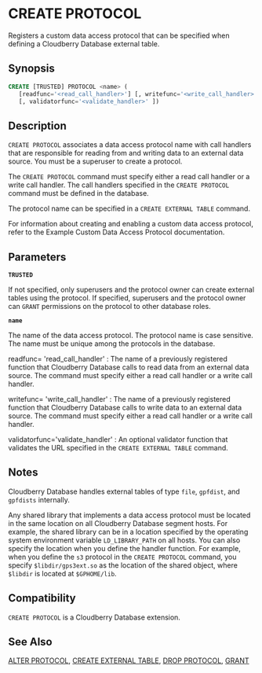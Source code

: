 # CREATE PROTOCOL

Registers a custom data access protocol that can be specified when defining a Cloudberry Database external table.

## Synopsis

```sql
CREATE [TRUSTED] PROTOCOL <name> (
   [readfunc='<read_call_handler>'] [, writefunc='<write_call_handler>']
   [, validatorfunc='<validate_handler>' ])
```

## Description

`CREATE PROTOCOL` associates a data access protocol name with call handlers that are responsible for reading from and writing data to an external data source. You must be a superuser to create a protocol.

The `CREATE PROTOCOL` command must specify either a read call handler or a write call handler. The call handlers specified in the `CREATE PROTOCOL` command must be defined in the database.

The protocol name can be specified in a `CREATE EXTERNAL TABLE` command.

For information about creating and enabling a custom data access protocol, refer to the Example Custom Data Access Protocol documentation.

## Parameters

**`TRUSTED`**

If not specified, only superusers and the protocol owner can create external tables using the protocol. If specified, superusers and the protocol owner can `GRANT` permissions on the protocol to other database roles.

**`name`**

The name of the data access protocol. The protocol name is case sensitive. The name must be unique among the protocols in the database.

readfunc= 'read_call_handler'
:   The name of a previously registered function that Cloudberry Database calls to read data from an external data source. The command must specify either a read call handler or a write call handler.

writefunc= 'write_call_handler'
:   The name of a previously registered function that Cloudberry Database calls to write data to an external data source. The command must specify either a read call handler or a write call handler.

validatorfunc='validate_handler'
:   An optional validator function that validates the URL specified in the `CREATE EXTERNAL TABLE` command.

## Notes

Cloudberry Database handles external tables of type `file`, `gpfdist`, and `gpfdists` internally.

Any shared library that implements a data access protocol must be located in the same location on all Cloudberry Database segment hosts. For example, the shared library can be in a location specified by the operating system environment variable `LD_LIBRARY_PATH` on all hosts. You can also specify the location when you define the handler function. For example, when you define the `s3` protocol in the `CREATE PROTOCOL` command, you specify `$libdir/gps3ext.so` as the location of the shared object, where `$libdir` is located at `$GPHOME/lib`.

## Compatibility

`CREATE PROTOCOL` is a Cloudberry Database extension.

## See Also

[ALTER PROTOCOL](/docs/sql-statements/sql-stmt-alter-protocol.md), [CREATE EXTERNAL TABLE](/docs/sql-statements/sql-stmt-create-external-table.md), [DROP PROTOCOL](/docs/sql-statements/sql-stmt-drop-protocol.md), [GRANT](/docs/sql-statements/sql-stmt-grant.md)



